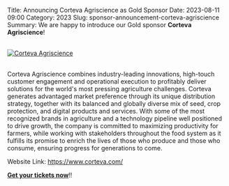 Title: Announcing Corteva Agriscience as Gold Sponsor
Date: 2023-08-11 09:00
Category: 2023
Slug: sponsor-announcement-corteva-agriscience
Summary: We are happy to introduce our Gold sponsor **Corteva Agriscience**!

<!-- PELICAN_END_SUMMARY -->
<br>
<div class="text-center">
  <a href="https://www.corteva.com/" target="_blank">
    <img src="{static}/images/sponsors/corteva.png" alt="Corteva Agriscience" class="img-fluid responsive-image">
  </a>
</div>
<br>

Corteva Agriscience combines industry-leading innovations, high-touch customer engagement and operational execution to profitably deliver solutions for the world's most pressing agriculture challenges. Corteva generates advantaged market preference through its unique distribution strategy, together with its balanced and globally diverse mix of seed, crop protection, and digital products and services. With some of the most recognized brands in agriculture and a technology pipeline well positioned to drive growth, the company is committed to maximizing productivity for farmers, while working with stakeholders throughout the food system as it fulfills its promise to enrich the lives of those who produce and those who consume, ensuring progress for generations to come.

Website Link: <a href="https://www.corteva.com/" target="_blank">https://www.corteva.com/</a>

**[Get your tickets now](https://konfhub.com/pyconindia2023#tickets)**!!
